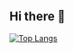 ## Hi there 👋

[![Top Langs](https://github-readme-stats.vercel.app/api/top-langs/?username=Reallier&layout=donut-vertical&show_icons=true&theme=tokyonight)](https://github.com/Reallier/github-readme-stats)

<!--
**Reallier/Reallier** is a ✨ _special_ ✨ repository because its `README.md` (this file) appears on your GitHub profile.

Here are some ideas to get you started:

- 🔭 I’m currently working on ...
- 🌱 I’m currently learning ...
- 👯 I’m looking to collaborate on ...
- 🤔 I’m looking for help with ...
- 💬 Ask me about ...
- 📫 How to reach me: ...
- 😄 Pronouns: ...
- ⚡ Fun fact: ...
-->
